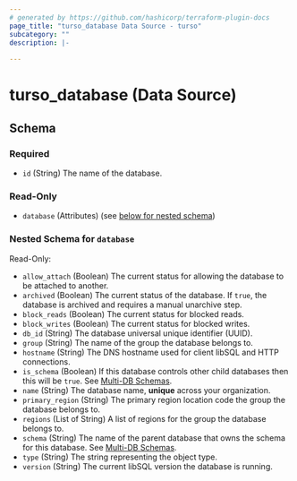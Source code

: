 ```yaml
---
# generated by https://github.com/hashicorp/terraform-plugin-docs
page_title: "turso_database Data Source - turso"
subcategory: ""
description: |-
  
---
```


# turso_database (Data Source)





<!-- schema generated by tfplugindocs -->
## Schema

### Required

- `id` (String) The name of the database.

### Read-Only

- `database` (Attributes) (see [below for nested schema](#nestedatt--database))

<a id="nestedatt--database"></a>
### Nested Schema for `database`

Read-Only:

- `allow_attach` (Boolean) The current status for allowing the database to be attached to another.
- `archived` (Boolean) The current status of the database. If `true`, the database is archived and requires a manual unarchive step.
- `block_reads` (Boolean) The current status for blocked reads.
- `block_writes` (Boolean) The current status for blocked writes.
- `db_id` (String) The database universal unique identifier (UUID).
- `group` (String) The name of the group the database belongs to.
- `hostname` (String) The DNS hostname used for client libSQL and HTTP connections.
- `is_schema` (Boolean) If this database controls other child databases then this will be `true`. See [Multi-DB Schemas](/features/multi-db-schemas).
- `name` (String) The database name, **unique** across your organization.
- `primary_region` (String) The primary region location code the group the database belongs to.
- `regions` (List of String) A list of regions for the group the database belongs to.
- `schema` (String) The name of the parent database that owns the schema for this database. See [Multi-DB Schemas](/features/multi-db-schemas).
- `type` (String) The string representing the object type.
- `version` (String) The current libSQL version the database is running.
